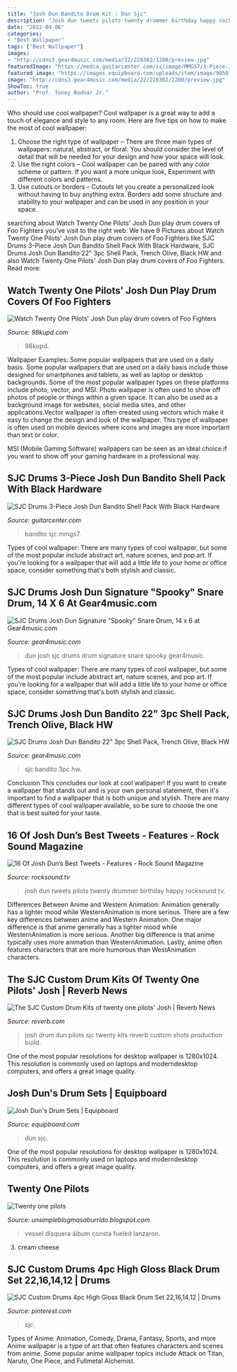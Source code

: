 ```yaml
---
title: "Josh Dun Bandito Drum Kit : Dun Sjc"
description: "Josh dun tweets pilots twenty drummer birthday happy rocksound tv"
date: "2022-04-06"
categories:
- "Best Wallpaper"
tags: ["Best Wallpaper"]
images:
- "http://cdns3.gear4music.com/media/22/228302/1200/preview.jpg"
featuredImage: "https://media.guitarcenter.com/is/image/MMGS7/3-Piece-Josh-Dun-Bandito-Shell-Pack-With-Black-Hardware-Trench-Olive/L78922000000001-00-2000x2000.jpg"
featured_image: "https://images.equipboard.com/uploads/item/image/90501/sjc-josh-dun-crowd-drum-set-2019-m.jpg?v=1622664216"
image: "http://cdns3.gear4music.com/media/22/228302/1200/preview.jpg"
ShowToc: true
author: "Prof. Toney Bednar Jr."
---
```



Who should use cool wallpaper?
Cool wallpaper is a great way to add a touch of elegance and style to any room. Here are five tips on how to make the most of cool wallpaper: 
1) Choose the right type of wallpaper – There are three main types of wallpapers: natural, abstract, or floral. You should consider the level of detail that will be needed for your design and how your space will look. 
2) Use the right colors – Cool wallpaper can be paired with any color scheme or pattern. If you want a more unique look, Experiment with different colors and patterns. 
3) Use cutouts or borders – Cutouts let you create a personalized look without having to buy anything extra. Borders add some structure and stability to your wallpaper and can be used in any position in your space.

	

		
searching about Watch Twenty One Pilots&#039; Josh Dun play drum covers of Foo Fighters you've visit to the right web. We have 9 Pictures about Watch Twenty One Pilots&#039; Josh Dun play drum covers of Foo Fighters like SJC Drums 3-Piece Josh Dun Bandito Shell Pack With Black Hardware, SJC Drums Josh Dun Bandito 22&quot; 3pc Shell Pack, Trench Olive, Black HW and also Watch Twenty One Pilots&#039; Josh Dun play drum covers of Foo Fighters. Read more:
		
    
## Watch Twenty One Pilots&#039; Josh Dun Play Drum Covers Of Foo Fighters

<img loading=lazy src="https://98kupd.com/wp-content/uploads/2020/11/G_twentyonepilots_11920.jpg" onerror="this.onerror=null;this.src='https://tse4.mm.bing.net/th?id=OIP.jXVmJZl1ydTUOVkGOvjR2gHaEK&amp;pid=15.1';" alt="Watch Twenty One Pilots&#039; Josh Dun play drum covers of Foo Fighters">

_Source: 98kupd.com_

>98kupd. 

	

Wallpaper Examples: Some popular wallpapers that are used on a daily basis.
Some popular wallpapers that are used on a daily basis include those designed for smartphones and tablets, as well as laptop or desktop backgrounds. Some of the most popular wallpaper types on these platforms include photo, vector, and MSI. 
Photo wallpaper is often used to show off photos of people or things within a given space. It can also be used as a background image for websites, social media sites, and other applications.Vector wallpaper is often created using vectors which make it easy to change the design and look of the wallpaper. This type of wallpaper is often used on mobile devices where icons and images are more important than text or color. 

MSI (Mobile Gaming Software) wallpapers can be seen as an ideal choice if you want to show off your gaming hardware in a professional way.

    
## SJC Drums 3-Piece Josh Dun Bandito Shell Pack With Black Hardware

<img loading=lazy src="https://media.guitarcenter.com/is/image/MMGS7/3-Piece-Josh-Dun-Bandito-Shell-Pack-With-Black-Hardware-Trench-Olive/L78922000000001-00-2000x2000.jpg" onerror="this.onerror=null;this.src='https://tse4.mm.bing.net/th?id=OIP.1dzQnfdMWOG2jFbR1BhhIwHaHa&amp;pid=15.1';" alt="SJC Drums 3-Piece Josh Dun Bandito Shell Pack With Black Hardware">

_Source: guitarcenter.com_

>bandito sjc mmgs7. 

	

Types of cool wallpaper:
There are many types of cool wallpaper, but some of the most popular include abstract art, nature scenes, and pop art. If you're looking for a wallpaper that will add a little life to your home or office space, consider something that's both stylish and classic.

    
## SJC Drums Josh Dun Signature &quot;Spooky&quot; Snare Drum, 14 X 6 At Gear4music.com

<img loading=lazy src="http://cdns3.gear4music.com/media/22/228302/1200/preview.jpg" onerror="this.onerror=null;this.src='https://tse4.mm.bing.net/th?id=OIP.31-LvX3xqLK_yLyF_488ggHaHa&amp;pid=15.1';" alt="SJC Drums Josh Dun Signature &quot;Spooky&quot; Snare Drum, 14 x 6 at Gear4music.com">

_Source: gear4music.com_

>dun josh sjc drums drum signature snare spooky gear4music. 

	

Types of cool wallpaper:
There are many types of cool wallpaper, but some of the most popular include abstract art, nature scenes, and pop art. If you're looking for a wallpaper that will add a little life to your home or office space, consider something that's both stylish and classic.

    
## SJC Drums Josh Dun Bandito 22&quot; 3pc Shell Pack, Trench Olive, Black HW

<img loading=lazy src="https://d1aeri3ty3izns.cloudfront.net/media/49/497155/1200/preview.jpg" onerror="this.onerror=null;this.src='https://tse2.mm.bing.net/th?id=OIP.7zWPvkWsqSmYc8jhWmNq7gHaHa&amp;pid=15.1';" alt="SJC Drums Josh Dun Bandito 22&quot; 3pc Shell Pack, Trench Olive, Black HW">

_Source: gear4music.com_

>sjc bandito 3pc hw. 

	

Conclusion
This concludes our look at cool wallpaper! If you want to create a wallpaper that stands out and is your own personal statement, then it's important to find a wallpaper that is both unique and stylish. There are many different types of cool wallpaper available, so be sure to choose the one that is best suited for your taste.

    
## 16 Of Josh Dun’s Best Tweets - Features - Rock Sound Magazine

<img loading=lazy src="https://www.rocksound.tv/assets/uploads/twentyonepilots_brixton250216_bengibson010.jpg" onerror="this.onerror=null;this.src='https://tse2.mm.bing.net/th?id=OIP.buHhCX82ytsDh0ejHSpa1AHaE7&amp;pid=15.1';" alt="16 Of Josh Dun’s Best Tweets - Features - Rock Sound Magazine">

_Source: rocksound.tv_

>josh dun tweets pilots twenty drummer birthday happy rocksound tv. 

	

Differences Between Anime and Western Animation: Animation generally has a lighter mood while WesternAnimation is more serious.
There are a few key differences between anime and Western Animation. One major difference is that anime generally has a lighter mood while WesternAnimation is more serious. Another big difference is that anime typically uses more animation than WesternAnimation. Lastly, anime often features characters that are more humorous than WestAnimation characters.

    
## The SJC Custom Drum Kits Of Twenty One Pilots&#039; Josh | Reverb News

<img loading=lazy src="https://reverb-res.cloudinary.com/image/upload/v1556906641/9_lskiiu.jpg" onerror="this.onerror=null;this.src='https://tse4.mm.bing.net/th?id=OIP.mxRHE3Pzvs3XYqTXV_U0JwHaD4&amp;pid=15.1';" alt="The SJC Custom Drum Kits of twenty one pilots&#039; Josh | Reverb News">

_Source: reverb.com_

>josh drum dun pilots sjc twenty kits reverb custom shots production build. 

	

One of the most popular resolutions for desktop wallpaper is 1280x1024. This resolution is commonly used on laptops and moderndesktop computers, and offers a great image quality.

    
## Josh Dun&#039;s Drum Sets | Equipboard

<img loading=lazy src="https://images.equipboard.com/uploads/item/image/90501/sjc-josh-dun-crowd-drum-set-2019-m.jpg?v=1622664216" onerror="this.onerror=null;this.src='https://tse4.mm.bing.net/th?id=OIP.YC1gyXLBCFXfYQ-t6X74HgAAAA&amp;pid=15.1';" alt="Josh Dun&#039;s Drum Sets | Equipboard">

_Source: equipboard.com_

>dun sjc. 

	

One of the most popular resolutions for desktop wallpaper is 1280x1024. This resolution is commonly used on laptops and moderndesktop computers, and offers a great image quality.

    
## Twenty One Pilots

<img loading=lazy src="http://2.bp.blogspot.com/-x2T4tPXdP3k/UlcSjQvZsKI/AAAAAAAAAA0/p7OoWSjqZro/s1600/TwentyOnePilotsWinterJamDB+2.jpg" onerror="this.onerror=null;this.src='https://tse3.mm.bing.net/th?id=OIP.umsplgoZ20nBjLn16X1fhAHaE7&amp;pid=15.1';" alt="Twenty one pilots">

_Source: unsimpleblogmasaburrido.blogspot.com_

>vessel disquera álbum consta fueled lanzaron. 

	

3. cream cheese 

    
## SJC Custom Drums 4pc High Gloss Black Drum Set 22,16,14,12 | Drums

<img loading=lazy src="https://i.pinimg.com/originals/9f/50/90/9f509003f23b43322404f40869649e82.jpg" onerror="this.onerror=null;this.src='https://tse1.mm.bing.net/th?id=OIP.VzJNA9pwGDKkCF5ztaqRMwHaGP&amp;pid=15.1';" alt="SJC Custom Drums 4pc High Gloss Black Drum Set 22,16,14,12 | Drums">

_Source: pinterest.com_

>sjc. 

	

Types of Anime: Animation, Comedy, Drama, Fantasy, Sports, and more
Anime wallpaper is a type of art that often features characters and scenes from anime. Some popular anime wallpaper topics include Attack on Titan, Naruto, One Piece, and Fullmetal Alchemist.


